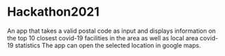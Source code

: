 # Hackathon2021

An app that takes a valid postal code as input and displays information on the top 10 closest covid-19 facilities in the area
as well as local area covid-19 statistics
The app can open the selected location in google maps.
